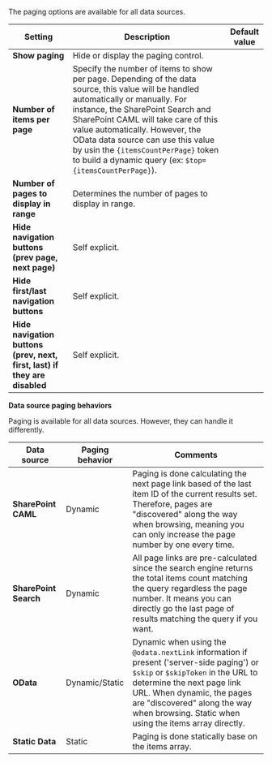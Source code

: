 The paging options are available for all data sources.

| Setting | Description | Default value |
| --------| ----------- |---------------|
|**Show paging** | Hide or display the paging control.
|**Number of items per page** | Specify the number of items to show per page. Depending of the data source,  this value will be handled automatically or manually. For instance, the SharePoint Search and SharePoint CAML will take care of this value automatically. However, the OData data source can use this value by usin the `{itemsCountPerPage}` token to build a dynamic query (ex: `$top={itemsCountPerPage}`).
|**Number of pages to display in range** | Determines the number of pages to display in range.
|**Hide navigation buttons (prev page, next page)** | Self explicit.
|**Hide first/last navigation buttons** | Self explicit.
|**Hide navigation buttons (prev, next, first, last) if they are disabled** | Self explicit.

**Data source paging behaviors**

Paging is available for all data sources. However, they can handle it differently.

| Data source | Paging behavior | Comments |
|-------------| ----------------|-----------|
| **SharePoint CAML**| Dynamic | Paging is done calculating the next page link based of the last item ID of the current results set. Therefore, pages are "discovered" along the way when browsing, meaning you can only increase the page number by one every time.
| **SharePoint Search** | Dynamic | All page links are pre-calculated since the search engine returns the total items count matching the query regardless the page number. It means you can directly go the last page of results matching the query if you want. 
| **OData** | Dynamic/Static | Dynamic when using the `@odata.nextLink` information if present ('server-side paging') or `$skip` or `$skipToken` in the URL to determine the next page link URL. When dynamic, the pages are "discovered" along the way when browsing. Static when using the items array directly.
| **Static Data** | Static | Paging is done statically base on the items array.